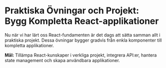 # Praktiska Övningar och Projekt: Bygg Kompletta React-applikationer

Nu när vi har lärt oss React-fundamenten är det dags att sätta samman allt i praktiska projekt. Dessa övningar bygger gradvis från enkla komponenter till kompletta applikationer.

**Mål:** Tillämpa React-kunskaper i verkliga projekt, integrera API:er, hantera state management och skapa användbara applikationer.
